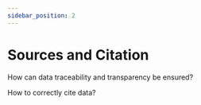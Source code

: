```yaml
---
sidebar_position: 2
---
```


# Sources and Citation

How can data traceability and transparency be ensured?

How to correctly cite data?


## 